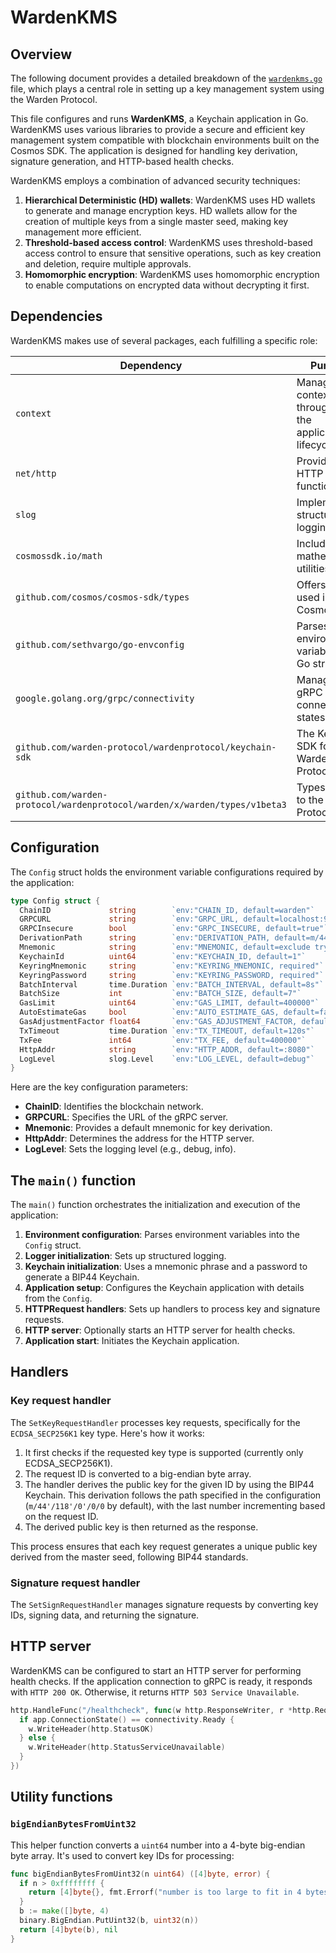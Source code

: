 ﻿---
sidebar_position: 1
---

# WardenKMS

## Overview

The following document provides a detailed breakdown of the [`wardenkms.go`](../../../../../cmd/wardenkms/wardenkms.go) file, which plays a central role in setting up a key management system using the Warden Protocol.

This file configures and runs **WardenKMS**, a Keychain application in Go. WardenKMS uses various libraries to provide a secure and efficient key management system compatible with blockchain environments built on the Cosmos SDK. The application is designed for handling key derivation, signature generation, and HTTP-based health checks.

WardenKMS employs a combination of advanced security techniques:

1. **Hierarchical Deterministic (HD) wallets**: WardenKMS uses HD wallets to generate and manage encryption keys. HD wallets allow for the creation of multiple keys from a single master seed, making key management more efficient.
2. **Threshold-based access control**: WardenKMS uses threshold-based access control to ensure that sensitive operations, such as key creation and deletion, require multiple approvals.
3. **Homomorphic encryption**: WardenKMS uses homomorphic encryption to enable computations on encrypted data without decrypting it first.

## Dependencies

WardenKMS makes use of several packages, each fulfilling a specific role:

| Dependency | Purpose |
|------------|---------|
| `context` | Manages context throughout the application lifecycle. |
| `net/http` | Provides HTTP server functionalities. |
| `slog` | Implements structured logging. |
| `cosmossdk.io/math` | Includes mathematical utilities. |
| `github.com/cosmos/cosmos-sdk/types` | Offers types used in Cosmos SDK. |
| `github.com/sethvargo/go-envconfig` | Parses environment variables into Go structs. |
| `google.golang.org/grpc/connectivity` | Manages gRPC connection states. |
| `github.com/warden-protocol/wardenprotocol/keychain-sdk` | The Keychain SDK for Warden Protocol. |
| `github.com/warden-protocol/wardenprotocol/warden/x/warden/types/v1beta3` | Types specific to the Warden Protocol. |

## Configuration

The `Config` struct holds the environment variable configurations required by the application:

```go
type Config struct {
  ChainID             string        `env:"CHAIN_ID, default=warden"`
  GRPCURL             string        `env:"GRPC_URL, default=localhost:9090"`
  GRPCInsecure        bool          `env:"GRPC_INSECURE, default=true"`
  DerivationPath      string        `env:"DERIVATION_PATH, default=m/44'/118'/0'/0/0"`
  Mnemonic            string        `env:"MNEMONIC, default=exclude try nephew main..."`
  KeychainId          uint64        `env:"KEYCHAIN_ID, default=1"`
  KeyringMnemonic     string        `env:"KEYRING_MNEMONIC, required"`
  KeyringPassword     string        `env:"KEYRING_PASSWORD, required"`
  BatchInterval       time.Duration `env:"BATCH_INTERVAL, default=8s"`
  BatchSize           int           `env:"BATCH_SIZE, default=7"`
  GasLimit            uint64        `env:"GAS_LIMIT, default=400000"`
  AutoEstimateGas     bool          `env:"AUTO_ESTIMATE_GAS, default=false"`
  GasAdjustmentFactor float64       `env:"GAS_ADJUSTMENT_FACTOR, default=1.1"`
  TxTimeout           time.Duration `env:"TX_TIMEOUT, default=120s"`
  TxFee               int64         `env:"TX_FEE, default=400000"`
  HttpAddr            string        `env:"HTTP_ADDR, default=:8080"`
  LogLevel            slog.Level    `env:"LOG_LEVEL, default=debug"`
}
```

Here are the key configuration parameters:

- **ChainID**: Identifies the blockchain network.
- **GRPCURL**: Specifies the URL of the gRPC server.
- **Mnemonic**: Provides a default mnemonic for key derivation.
- **HttpAddr**: Determines the address for the HTTP server.
- **LogLevel**: Sets the logging level (e.g., debug, info).

## The `main()` function

The `main()` function orchestrates the initialization and execution of the application:

1. **Environment configuration**: Parses environment variables into the `Config` struct.
2. **Logger initialization**: Sets up structured logging.
3. **Keychain initialization**: Uses a mnemonic phrase and a password to generate a BIP44 Keychain.
4. **Application setup**: Configures the Keychain application with details from the `Config`.
5. **HTTPRequest handlers**: Sets up handlers to process key and signature requests.
6. **HTTP server**: Optionally starts an HTTP server for health checks.
7. **Application start**: Initiates the Keychain application.

## Handlers

### Key request handler

The `SetKeyRequestHandler` processes key requests, specifically for the `ECDSA_SECP256K1` key type. Here's how it works:

1. It first checks if the requested key type is supported (currently only ECDSA_SECP256K1).
2. The request ID is converted to a big-endian byte array.
3. The handler derives the public key for the given ID by using the BIP44 Keychain. This derivation follows the path specified in the configuration (`m/44'/118'/0'/0/0` by default), with the last number incrementing based on the request ID.
4. The derived public key is then returned as the response.

This process ensures that each key request generates a unique public key derived from the master seed, following BIP44 standards.

### Signature request handler

The `SetSignRequestHandler` manages signature requests by converting key IDs, signing data, and returning the signature.

## HTTP server

WardenKMS can be configured to start an HTTP server for performing health checks. If the application connection to gRPC is ready, it responds with `HTTP 200 OK`. Otherwise, it returns `HTTP 503 Service Unavailable`.

```go
http.HandleFunc("/healthcheck", func(w http.ResponseWriter, r *http.Request) {
  if app.ConnectionState() == connectivity.Ready {
    w.WriteHeader(http.StatusOK)
  } else {
    w.WriteHeader(http.StatusServiceUnavailable)
  }
})
```

## Utility functions

### `bigEndianBytesFromUint32`

This helper function converts a `uint64` number into a 4-byte big-endian byte array. It's used to convert key IDs for processing:

```go
func bigEndianBytesFromUint32(n uint64) ([4]byte, error) {
  if n > 0xffffffff {
    return [4]byte{}, fmt.Errorf("number is too large to fit in 4 bytes")
  }
  b := make([]byte, 4)
  binary.BigEndian.PutUint32(b, uint32(n))
  return [4]byte(b), nil
}
```
